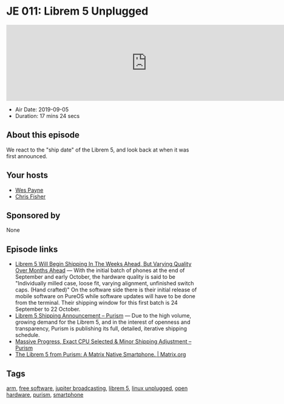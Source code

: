 # JE 011: Librem 5 Unplugged

<iframe src="https://player.fireside.fm/v2/WTrMvATU+CM5fm-ix?theme=dark" width="740" height="200" frameborder="0" scrolling="no"></iframe>

* Air Date: 2019-09-05
* Duration: 17 mins 24 secs

## About this episode

We react to the "ship date" of the Librem 5, and look back at when it was first announced.

## Your hosts
* [Wes Payne](https://extras.show/hosts/wes)
* [Chris Fisher](https://extras.show/hosts/chrislas)

## Sponsored by

None



## Episode links

  * [Librem 5 Will Begin Shipping In The Weeks Ahead, But Varying Quality Over Months Ahead](https://www.phoronix.com/scan.php?page=news_item&px=Librem-5-Shipping-Batches "Librem 5 Will Begin Shipping In The Weeks Ahead, But Varying Quality Over Months Ahead") — With the initial batch of phones at the end of September and early October, the hardware quality is said to be "Individually milled case, loose fit, varying alignment, unfinished switch caps. (Hand crafted)" On the software side there is their initial release of mobile software on PureOS while software updates will have to be done from the terminal. Their shipping window for this first batch is 24 September to 22 October.
  * [Librem 5 Shipping Announcement – Purism](https://puri.sm/posts/librem-5-shipping-announcement/ "Librem 5 Shipping Announcement – Purism") — Due to the high volume, growing demand for the Librem 5, and in the interest of openness and transparency, Purism is publishing its full, detailed, iterative shipping schedule.
  * [Massive Progress, Exact CPU Selected & Minor Shipping Adjustment – Purism](https://puri.sm/posts/massive-progress-exact-cpu-selected-minor-shipping-adjustment/ "Massive Progress, Exact CPU Selected & Minor Shipping Adjustment – Purism")
  * [The Librem 5 from Purism: A Matrix Native Smartphone. | Matrix.org](https://matrix.org/blog/2017/08/24/the-librem-5-from-purism-a-matrix-native-smartphone "The Librem 5 from Purism: A Matrix Native Smartphone. | Matrix.org")



## Tags

[arm](https://extras.show/tags/arm), [free software](https://extras.show/tags/free%20software), [jupiter broadcasting](https://extras.show/tags/jupiter%20broadcasting), [librem 5](https://extras.show/tags/librem%205), [linux unplugged](https://extras.show/tags/linux%20unplugged), [open hardware](https://extras.show/tags/open%20hardware), [purism](https://extras.show/tags/purism), [smartphone](https://extras.show/tags/smartphone)